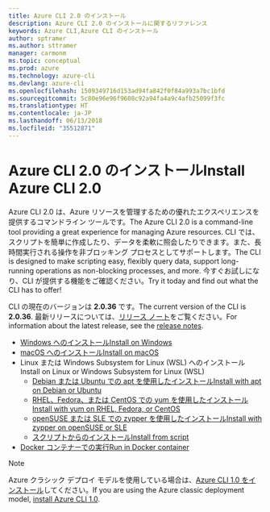 ```yaml
---
title: Azure CLI 2.0 のインストール
description: Azure CLI 2.0 のインストールに関するリファレンス
keywords: Azure CLI,Azure CLI のインストール
author: sptramer
ms.author: sttramer
manager: carmonm
ms.topic: conceptual
ms.prod: azure
ms.technology: azure-cli
ms.devlang: azure-cli
ms.openlocfilehash: 1509349716d153ad94fa842f0f84a993a7bc1bfd
ms.sourcegitcommit: 5c80e96e96f9608c92a94fa4a9c4afb25099f3fc
ms.translationtype: HT
ms.contentlocale: ja-JP
ms.lasthandoff: 06/13/2018
ms.locfileid: "35512871"
---
```

# <a name="install-azure-cli-20"></a><span data-ttu-id="68a0f-104">Azure CLI 2.0 のインストール</span><span class="sxs-lookup"><span data-stu-id="68a0f-104">Install Azure CLI 2.0</span></span>

<span data-ttu-id="68a0f-105">Azure CLI 2.0 は、Azure リソースを管理するための優れたエクスペリエンスを提供するコマンドライン ツールです。</span><span class="sxs-lookup"><span data-stu-id="68a0f-105">The Azure CLI 2.0 is a command-line tool providing a great experience for managing Azure resources.</span></span> <span data-ttu-id="68a0f-106">CLI では、スクリプトを簡単に作成したり、データを柔軟に照会したりできます。また、長時間実行される操作を非ブロッキング プロセスとしてサポートします。</span><span class="sxs-lookup"><span data-stu-id="68a0f-106">The CLI is designed to make scripting easy, flexibly query data, support long-running operations as non-blocking processes, and more.</span></span> <span data-ttu-id="68a0f-107">今すぐお試しになり、CLI が提供する機能をご確認ください。</span><span class="sxs-lookup"><span data-stu-id="68a0f-107">Try it today and find out what the CLI has to offer!</span></span>

<span data-ttu-id="68a0f-108">CLI の現在のバージョンは __2.0.36__ です。</span><span class="sxs-lookup"><span data-stu-id="68a0f-108">The current version of the CLI is __2.0.36__.</span></span> <span data-ttu-id="68a0f-109">最新リリースについては、[リリース ノート](release-notes-azure-cli.md)をご覧ください。</span><span class="sxs-lookup"><span data-stu-id="68a0f-109">For information about the latest release, see the [release notes](release-notes-azure-cli.md).</span></span>

* [<span data-ttu-id="68a0f-110">Windows へのインストール</span><span class="sxs-lookup"><span data-stu-id="68a0f-110">Install on Windows</span></span>](install-azure-cli-windows.md)
* [<span data-ttu-id="68a0f-111">macOS へのインストール</span><span class="sxs-lookup"><span data-stu-id="68a0f-111">Install on macOS</span></span>](install-azure-cli-macos.md)
* <span data-ttu-id="68a0f-112">Linux または Windows Subsystem for Linux (WSL) へのインストール</span><span class="sxs-lookup"><span data-stu-id="68a0f-112">Install on Linux or Windows Subsystem for Linux (WSL)</span></span>
  * [<span data-ttu-id="68a0f-113">Debian または Ubuntu での apt を使用したインストール</span><span class="sxs-lookup"><span data-stu-id="68a0f-113">Install with apt on Debian or Ubuntu</span></span>](install-azure-cli-apt.md)
  * [<span data-ttu-id="68a0f-114">RHEL、Fedora、または CentOS での yum を使用したインストール</span><span class="sxs-lookup"><span data-stu-id="68a0f-114">Install with yum on RHEL, Fedora, or CentOS </span></span>](install-azure-cli-yum.md)
  * [<span data-ttu-id="68a0f-115">openSUSE または SLE での zypper を使用したインストール</span><span class="sxs-lookup"><span data-stu-id="68a0f-115">Install with zypper on openSUSE or SLE </span></span>](install-azure-cli-zypper.md)
  * [<span data-ttu-id="68a0f-116">スクリプトからのインストール</span><span class="sxs-lookup"><span data-stu-id="68a0f-116">Install from script</span></span>](install-azure-cli-linux.md)
* [<span data-ttu-id="68a0f-117">Docker コンテナーでの実行</span><span class="sxs-lookup"><span data-stu-id="68a0f-117">Run in Docker container</span></span>](run-azure-cli-docker.md)

> [!NOTE]
> <span data-ttu-id="68a0f-118">Azure クラシック デプロイ モデルを使用している場合は、[Azure CLI 1.0 をインストール](install-cli-version-1.0.md)してください。</span><span class="sxs-lookup"><span data-stu-id="68a0f-118">If you are using the Azure classic deployment model, [install Azure CLI 1.0](install-cli-version-1.0.md).</span></span>

